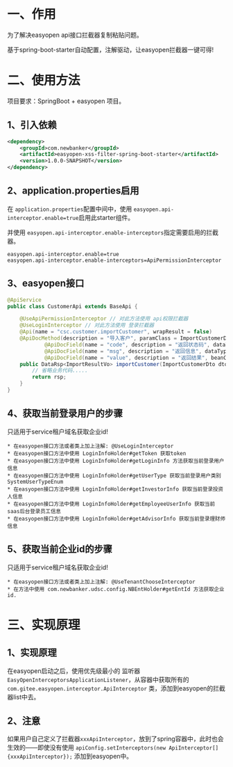 # 一、作用

为了解决easyopen api接口拦截器复制粘贴问题。

基于spring-boot-starter自动配置，注解驱动，让easyopen拦截器一键可得!



# 二、使用方法

项目要求：SpringBoot + easyopen 项目。

## 1、引入依赖

```xml
<dependency>
    <groupId>com.newbanker</groupId>
    <artifactId>easyopen-xss-filter-spring-boot-starter</artifactId>
    <version>1.0.0-SNAPSHOT</version>
</dependency>
```



## 2、application.properties启用

在 `application.properties`配置中间中，使用 `easyopen.api-interceptor.enable=true`启用此starter组件。

并使用 `easyopen.api-interceptor.enable-interceptors`指定需要启用的拦截器。

```properties
easyopen.api-interceptor.enable=true
easyopen.api-interceptor.enable-interceptors=ApiPermissionInterceptor
```

## 3、easyopen接口
```java
@ApiService
public class CustomerApi extends BaseApi {

    @UseApiPermissionInterceptor // 对此方法使用 api权限拦截器
    @UseLoginInterceptor // 对此方法使用 登录拦截器
	@Api(name = "csc.customer.importCustomer", wrapResult = false)
	@ApiDocMethod(description = "导入客户", paramClass = ImportCustomerDto.class, results = {
			@ApiDocField(name = "code", description = "返回状态码", dataType = DataType.INT, example = "0"),
			@ApiDocField(name = "msg", description = "返回信息", dataType = DataType.STRING, example = "操作成功"),
			@ApiDocField(name = "value", description = "返回结果", beanClass = ImportResultVo.class) })
	public DataRsp<ImportResultVo> importCustomer(ImportCustomerDto dto) {
        // 省略业务代码.....
		return rsp;
	}
}
```

## 4、获取当前登录用户的步骤

只适用于service租户域名获取企业id!

```
* 在easyopen接口方法或者类上加上注解: @UseLoginInterceptor
* 在easyopen接口方法中使用 LoginInfoHolder#getToken 获取token
* 在easyopen接口方法中使用 LoginInfoHolder#getLoginInfo 方法获取当前登录用户信息
* 在easyopen接口方法中使用 LoginInfoHolder#getUserType 获取当前登录用户类别SystemUserTypeEnum
* 在easyopen接口方法中使用 LoginInfoHolder#getInvestorInfo 获取当前登录投资人信息
* 在easyopen接口方法中使用 LoginInfoHolder#getEmployeeUserInfo 获取当前saas后台登录员工信息
* 在easyopen接口方法中使用 LoginInfoHolder#getAdvisorInfo 获取当前登录理财师信息
```

## 5、获取当前企业id的步骤

只适用于service租户域名获取企业id!

```
* 在easyopen接口方法或者类上加上注解: @UseTenantChooseInterceptor
* 在方法中使用 com.newbanker.udsc.config.NBEntHolder#getEntId 方法获取企业id.
```

# 三、实现原理

## 1、实现原理

在easyopen启动之后，使用优先级最小的 监听器`EasyOpenInterceptorsApplicationListener`，从容器中获取所有的 `com.gitee.easyopen.interceptor.ApiInterceptor` 类，添加到easyopen的拦截器list中去。

## 2、注意

如果用户自己定义了拦截器`xxxApiInterceptor`，放到了spring容器中，此时也会生效的——即使没有使用 `apiConfig.setInterceptors(new ApiInterceptor[]{xxxApiInterceptor});` 添加到easyopen中。


